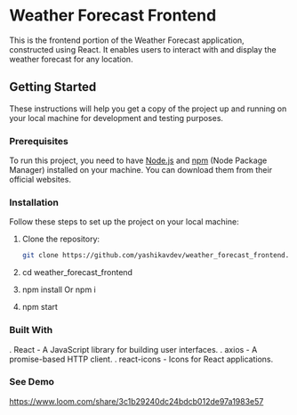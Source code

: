 # Weather Forecast Frontend

This is the frontend portion of the Weather Forecast application, constructed using React. It enables users to interact with and display the weather forecast for any location.
## Getting Started

These instructions will help you get a copy of the project up and running on your local machine for development and testing purposes.

### Prerequisites

To run this project, you need to have [Node.js](https://nodejs.org/) and [npm](https://www.npmjs.com/) (Node Package Manager) installed on your machine. You can download them from their official websites.

### Installation

Follow these steps to set up the project on your local machine:

1. Clone the repository:

   ```bash
   git clone https://github.com/yashikavdev/weather_forecast_frontend.git

   ```

2.  cd weather_forecast_frontend

3.  npm install Or npm i

4.  npm start

### Built With

. React - A JavaScript library for building user interfaces.
. axios - A promise-based HTTP client.
. react-icons - Icons for React applications.

### See Demo

  https://www.loom.com/share/3c1b29240dc24bdcb012de97a1983e57
